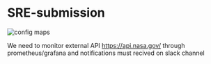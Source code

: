 # SRE-submission
![config maps](https://github.com/user-attachments/assets/2a22c9b3-8286-4eb2-90d3-7bfd20557a1b)

We need to monitor external API https://api.nasa.gov/ through prometheus/grafana and notifications must recived on slack channel 
